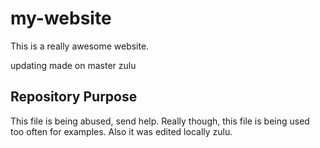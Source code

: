 # my-website
This is a really awesome website.


updating made on master zulu

## Repository Purpose

This file is being abused, send help.
Really though, this file is being used too often for examples.
Also it was edited locally zulu.

